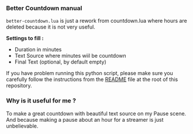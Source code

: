 ### Better Countdown manual

`better-countdown.lua` is just a rework from countdown.lua where hours are deleted because it is not very useful.

**Settings to fill :**
- Duration in minutes
- Text Source where minutes wiil be countdown
- Final Text (optional, by default empty)

If you have problem running this python script, please make sure you carefully follow the instructions from the <a href="https://github.com/LotharieSlayer/OBS-scripts">README</a> file at the root of this repository.

### Why is it useful for me ?
To make a great countdown with beautiful text source on my Pause scene. And because making a pause about an hour for a streamer is just unbelievable.
